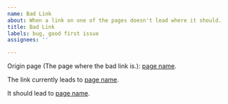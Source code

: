 ```yaml
---
name: Bad Link
about: When a link on one of the pages doesn't lead where it should.
title: Bad Link
labels: bug, good first issue
assignees: ''

---
```


Origin page (The page where the bad link is.): [page name](https://adamraichu.github.io/example/page/).

The link currently leads to [page name](https://adamraichu.github.io/another/page/).

It should lead to [page name](https://adamraichu.github.io/a/third/page/).
